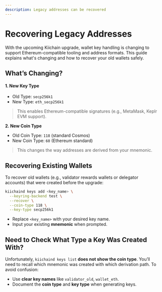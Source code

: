 ```yaml
---
description: Legacy addresses can be recovered
---
```


# Recovering Legacy Addresses

With the upcoming Kiichain upgrade, wallet key handling is changing to support Ethereum-compatible tooling and address formats. This guide explains what's changing and how to recover your old wallets safely.

## What’s Changing?

#### **1. New Key Type**

* Old Type: `secp256k1`&#x20;
* New Type: `eth_secp256k1`&#x20;

> This enables Ethereum-compatible signatures (e.g., MetaMask, Keplr EVM support).

**2. New Coin Type**

* Old Coin Type: `118` (standard Cosmos)
* New Coin Type: `60` (Ethereum standard)

> This changes the way addresses are derived from your mnemonic.

## Recovering Existing Wallets

To recover old wallets (e.g., validator rewards wallets or delegator accounts) that were created before the upgrade:

```bash
kiichaind keys add <key_name> \
  --keyring-backend test \
  --recover \
  --coin-type 118 \
  --key-type secp256k1
```

* Replace `<key_name>` with your desired key name.
* Input your existing **mnemonic** when prompted.

## Need to Check What Type a Key Was Created With?

Unfortunately, `kiichaind keys list` **does not show the coin type**. You’ll need to recall which mnemonic was created with which derivation path. To avoid confusion:

* Use **clear key names** like `validator_old`, `wallet_eth`.
* Document the **coin type** and **key type** when generating keys.
